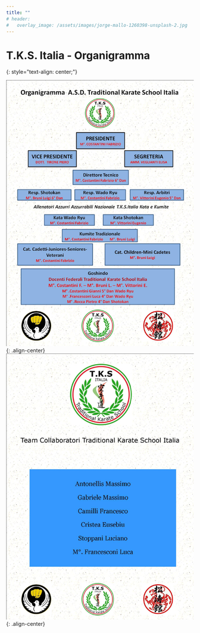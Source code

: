 ```yaml
---
title: ""
# header:
#   overlay_image: /assets/images/jorge-mallo-1260398-unsplash-2.jpg
---
```


# T.K.S. Italia - Organigramma
{: style="text-align: center;"}

![organigrama](/assets/images/Organigramma-TKS-2020.jpg){: .align-center}
![collaboratori](/assets/images/Team_Collaboratori_2018-2020.jpg){: .align-center}
